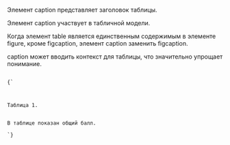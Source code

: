 <p>
	Элемент <LE>caption</LE> представляет заголовок таблицы.
</p>

<p>
	Элемент <LE>caption</LE> участвует в табличной модели.
</p>

<p>
	Когда элемент <LE>table</LE> является единственным содержимым в элементе <LE>figure</LE>, кроме <LE>figcaption</LE>, элемент <LE>caption</LE> заменить <LE>figcaption</LE>.
</p>

<p>
	<LE>caption</LE> может вводить контекст для таблицы, что значительно упрощает понимание.
</p>

<ExampleBox>

<Code>
{`
	<caption>
		<p>Таблица 1.
		<p>В таблице показан общий балл.
	</caption>
`}
</Code>

</ExampleBox>




